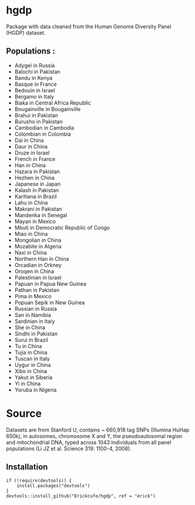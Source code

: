 # hgdp
Package with data cleaned from the Human Genome Diversity Panel (HGDP) dataset. 

## Populations :

- Adygei in Russia
- Balochi in Pakistan
- Bandu in Kenya
- Basque in France
- Bedouin in Israel
- Bergamo in Italy
- Biaka in Central Africa Republic
- Bougainville in Bougainville
- Brahui in Pakistan
- Burusho in Pakistan
- Cambodian in Cambodia
- Colombian in Colombia
- Dai in China
- Daur in China
- Druze in Israel
- French in France
- Han in China
- Hazara in Pakistan
- Hezhen in China
- Japanese in Japan
- Kalash in Pakistan
- Karitiana in Brazil
- Lahu in China
- Makrani in Pakistan
- Mandenka in Senegal
- Mayan in Mexico
- Mbuti in Democratic Republic of Congo
- Miao in China
- Mongolian in China
- Mozabite in Algeria
- Naxi in China
- Northern Han in China
- Orcadian in Orkney
- Oroqen in China
- Palestinian in Israel
- Papuan in Papua New Guinea
- Pathan in Pakistan
- Pima in Mexico
- Popuan Sepik in New Guinea
- Russian in Russia
- San in Namibia
- Sardinian in Italy
- She in China
- Sindhi in Pakistan
- Surui in Brazil
- Tu in China
- Tujia in China
- Tuscan in Italy
- Uygur in China
- Xibo in China
- Yakut in Siberia
- Yi in China
- Yoruba in Nigeria


# Source
Datasets are from Stanford U, contains ~ 660,918 tag SNPs (Illumina HuHap 650k), in autosomes, chromosome X and Y, the pseudoautosomal region and mitochondrial DNA, typed across 1043 individuals from all panel populations (Li JZ et al. Science 319: 1100-4, 2008). 

## Installation

```
if (!require(devtools)) {
    install.packages("devtools")
}
devtools::install_github("Erickcufe/hgdp", ref = "erick")
```

